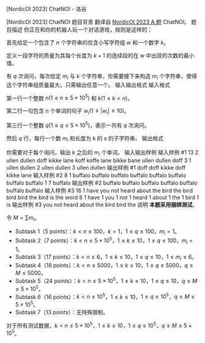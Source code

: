 



[NordicOI 2023] ChatNOI - 洛谷














[NordicOI 2023] ChatNOI
题目背景
翻译自 [NordicOI 2023 A 题](https://noi23.kattis.com/contests/noi23/problems/chatnoi) ChatNOI。
题目描述
你正在和你的机器人玩一个对话游戏，规则是这样的：

首先给定一个包含了 $n$ 个字符串的仅含小写字符组 $w$ 和一个数字 $k$。

定义一段字符的质量为其每个长度为 $k+1$ 的连续段的在 $w$ 中出现的次数的最小值。

有 $q$ 次询问，每次给定 $m_i$ 与 $k$ 个字符串，你需要接下来构造 $m_i$ 个字符串，使得这个字符串组质量最大，只需输出任意一个。
输入输出格式
输入格式

第一行一个整数 $n(1 \leq n \leq 5 \times 10^5)$ 和 $k (1 \leq k < n)$。

第二行一句包含 $n$ 个单词的句子 $w_i( 1\leq|w_i|
\leq10)$。

第三行一个整数 $q(1 \leq q \leq 5 \times 10^5)$，表示一共有 $q$ 次询问。

然后 $q$ 行，每行一个数 $m_i$ 和长度为 $k$ 的 $s$ 的子字符串。
输出格式

你需要对于每个询问，输出 $k$ 之后的 $m_i$ 个单词。
输入输出样例
输入样例 #1
13 2
ullen dullen doff kikke lane koff koffe lane bikke bane ullen dullen doff
3
1 ullen dullen
2 ullen dullen
3 ullen dullen
输出样例 #1
doff 
doff kikke 
doff kikke lane 
输入样例 #2
8 1
buffalo buffalo buffalo buffalo buffalo buffalo buffalo buffalo
1
7 buffalo
输出样例 #2
buffalo buffalo buffalo buffalo buffalo buffalo buffalo 
输入样例 #3
16 1
have you not heard about the bird the bird bird bird the bird is the word
8
1 have
1 you
1 not
1 heard
1 about
1 the
1 bird
1 is
输出样例 #3
you 
not 
heard 
about 
the 
bird 
bird 
the 
说明
**本题采用捆绑测试**。

令 $M = \sum m_i$。

- Subtask 1（5 points）：$k < n \leq 100$，$k = 1$，$1 \leq q \leq 100$，$m_i = 1$。
- Subtask 2（7 points）：$k < n \leq 5 \times 10^5$，$1 \leq k \leq 10$，$1 \leq q \leq 100$，$m_i = 1$。
- Subtask 3（17 points）：$k < n \leq 6$，$1 \leq k \leq 10$，$1 \leq q \leq 10$，$1 \leq m_i \leq 6$。
- Subtask 4（18 points）：$k < n \leq 5000$，$1 \leq k \leq10$，$1 \leq q \leq 5000$，$q \leq M \leq 5000$。
- Subtask 5（24 points）：$k < n \leq 5 \times 10^5$，$1 \leq k \leq 10$，$1 \leq q \leq 10$，$q \leq M \leq 5 \times 10^5$。
- Subtask 6（16 points）：$k < n \leq 10^5$，$1 \leq k \leq10$，$1 \leq q \leq 10^5$，$q \leq M \leq 5 \times 10^5$。
- Subtask 7（13 points）：无特殊限制。

对于所有测试数据，$k < n \leq 5 \times 10^5$，$1 \leq k \leq 10$，$1 \leq q \leq 10^5$，$q \leq M \leq 5 \times 10^5$。







